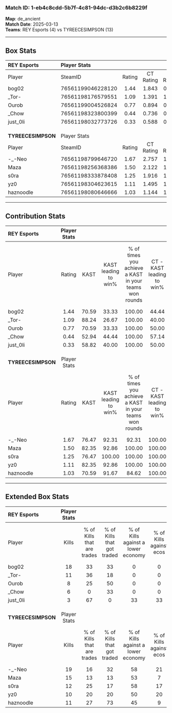 ### Match ID: 1-eb4c8cdd-5b7f-4c81-94dc-d3b2c6b8229f  
**Map**: de_ancient  
**Match Date**: 2025-03-13  
**Teams**: REY Esports (4) vs TYREECESIMPSON (13)  

---  

## Box Stats  

| **REY Esports**    | Player Stats      |        |           |          |       |       |       |         |        |      |     |
| :- | :- | :-: | :-: | :-: | :-: | :-: | :-: | :-: | :-: | :-: | :-: |
| Player             | SteamID           | Rating | CT Rating | T Rating | KAST  |  ADR  | Kills | Assists | Deaths | K/D  | HS% |
| bog02              | 76561199046228120 |  1.44  |   1.843   |  0.670   | 70.59 | 107.8 |  18   |    1    |   13   | 1.38 | 27  |
| _Tor-              | 76561198176579551 |  1.09  |   1.391   |  1.075   | 88.24 | 60.8  |  11   |    2    |   12   | 0.92 | 36  |
| Ourob              | 76561199004526824 |  0.77  |   0.894   |  0.900   | 70.59 | 61.3  |   8   |    5    |   14   | 0.57 | 50  |
| _Chow              | 76561198323800399 |  0.44  |   0.736   |  0.168   | 52.94 | 45.0  |   6   |    2    |   15   | 0.40 | 83  |
| just_0li           | 76561198032773726 |  0.33  |   0.588   |  0.149   | 58.82 | 28.7  |   3   |    1    |   13   | 0.23 | 33  |
|                    |                   |        |           |          |       |       |       |         |        |      |     |
|                    |                   |        |           |          |       |       |       |         |        |      |     |
|                    |                   |        |           |          |       |       |       |         |        |      |     |
| **TYREECESIMPSON** | Player Stats      |        |           |          |       |       |       |         |        |      |     |
| Player             | SteamID           | Rating | CT Rating | T Rating | KAST  |  ADR  | Kills | Assists | Deaths | K/D  | HS% |
| -_-Neo             | 76561198799646720 |  1.67  |   2.757   |  1.305   | 76.47 | 106.6 |  19   |    4    |   9    | 2.11 | 78  |
| Maza               | 76561198256368386 |  1.50  |   2.122   |  1.285   | 82.35 | 86.7  |  15   |    2    |   7    | 2.14 | 33  |
| s0ra               | 76561198333878408 |  1.25  |   1.916   |  1.111   | 76.47 | 93.3  |  12   |    6    |   10   | 1.20 | 91  |
| yz0                | 76561198304623615 |  1.11  |   1.495   |  1.129   | 82.35 | 59.8  |  10   |    5    |   9    | 1.11 | 20  |
| haznoodle          | 76561198080646666 |  1.03  |   1.144   |  1.112   | 70.59 | 68.2  |  11   |    3    |   11   | 1.00 | 27  |
---  

## Contribution Stats  

| **REY Esports**    | Player Stats |       |                      |                                                        |                           |                                                             |                          |                                                            |
| :- | :-: | :-: | :-: | :-: | :-: | :-: | :-: | :-: |
| Player             |    Rating    | KAST  | KAST leading to win% | % of times you achieve a KAST in your teams won rounds | CT - KAST leading to win% | CT - % of times you achieve a KAST in your teams won rounds | T - KAST leading to win% | T - % of times you achieve a KAST in your teams won rounds |
| bog02              |     1.44     | 70.59 |        33.33         |                         100.00                         |           44.44           |                           100.00                            |           0.00           |                            0.00                            |
| _Tor-              |     1.09     | 88.24 |        26.67         |                         100.00                         |           40.00           |                           100.00                            |           0.00           |                            0.00                            |
| Ourob              |     0.77     | 70.59 |        33.33         |                         100.00                         |           50.00           |                           100.00                            |           0.00           |                            0.00                            |
| _Chow              |     0.44     | 52.94 |        44.44         |                         100.00                         |           57.14           |                           100.00                            |           0.00           |                            0.00                            |
| just_0li           |     0.33     | 58.82 |        40.00         |                         100.00                         |           50.00           |                           100.00                            |           0.00           |                            0.00                            |
|                    |              |       |                      |                                                        |                           |                                                             |                          |                                                            |
|                    |              |       |                      |                                                        |                           |                                                             |                          |                                                            |
|                    |              |       |                      |                                                        |                           |                                                             |                          |                                                            |
| **TYREECESIMPSON** | Player Stats |       |                      |                                                        |                           |                                                             |                          |                                                            |
| Player             |    Rating    | KAST  | KAST leading to win% | % of times you achieve a KAST in your teams won rounds | CT - KAST leading to win% | CT - % of times you achieve a KAST in your teams won rounds | T - KAST leading to win% | T - % of times you achieve a KAST in your teams won rounds |
| -_-Neo             |     1.67     | 76.47 |        92.31         |                         92.31                          |          100.00           |                           100.00                            |          87.50           |                           87.50                            |
| Maza               |     1.50     | 82.35 |        92.86         |                         100.00                         |          100.00           |                           100.00                            |          88.89           |                           100.00                           |
| s0ra               |     1.25     | 76.47 |        100.00        |                         100.00                         |          100.00           |                           100.00                            |          100.00          |                           100.00                           |
| yz0                |     1.11     | 82.35 |        92.86         |                         100.00                         |          100.00           |                           100.00                            |          88.89           |                           100.00                           |
| haznoodle          |     1.03     | 70.59 |        91.67         |                         84.62                          |          100.00           |                            80.00                            |          87.50           |                           87.50                            |
---  

## Extended Box Stats  

| **REY Esports**    | Player Stats |                            |                            |                                    |                         |                              |                                 |        |                             |                                     |                          |                               |                            |
| :- | :-: | :-: | :-: | :-: | :-: | :-: | :-: | :-: | :-: | :-: | :-: | :-: | :-: |
| Player             |    Kills     | % of Kills that are trades | % of Kills that got traded | % of Kills against a lower economy | % of Kills against ecos | % of Kills that are flawless | % of Kills that are close duels | Deaths | % of Deaths that get traded | % of Deaths against a lower economy | % of Deaths against ecos | % of Deaths that are flawless | % of Deaths that are close |
| bog02              |      18      |             33             |             33             |                 0                  |            0            |              72              |                6                |   13   |             15              |                  8                  |            8             |              77               |             0              |
| _Tor-              |      11      |             36             |             18             |                 0                  |            0            |              55              |               18                |   12   |             50              |                  8                  |            8             |              83               |             8              |
| Ourob              |      8       |             25             |             50             |                 0                  |            0            |              63              |                0                |   14   |             29              |                  7                  |            7             |              50               |             14             |
| _Chow              |      6       |             0              |             33             |                 0                  |            0            |              33              |                0                |   15   |             27              |                  7                  |            7             |              80               |             0              |
| just_0li           |      3       |             67             |             0              |                 33                 |           33            |              0               |                0                |   13   |             31              |                  8                  |            8             |              69               |             8              |
|                    |              |                            |                            |                                    |                         |                              |                                 |        |                             |                                     |                          |                               |                            |
|                    |              |                            |                            |                                    |                         |                              |                                 |        |                             |                                     |                          |                               |                            |
|                    |              |                            |                            |                                    |                         |                              |                                 |        |                             |                                     |                          |                               |                            |
| **TYREECESIMPSON** | Player Stats |                            |                            |                                    |                         |                              |                                 |        |                             |                                     |                          |                               |                            |
| Player             |    Kills     | % of Kills that are trades | % of Kills that got traded | % of Kills against a lower economy | % of Kills against ecos | % of Kills that are flawless | % of Kills that are close duels | Deaths | % of Deaths that get traded | % of Deaths against a lower economy | % of Deaths against ecos | % of Deaths that are flawless | % of Deaths that are close |
| -_-Neo             |      19      |             16             |             32             |                 58                 |           21            |              68              |                0                |   9    |             33              |                 33                  |            11            |              56               |             0              |
| Maza               |      15      |             13             |             13             |                 53                 |            7            |              93              |                0                |   7    |             14              |                 29                  |            0             |              57               |             14             |
| s0ra               |      12      |             25             |             17             |                 58                 |           17            |              67              |                0                |   10   |             30              |                 50                  |            10            |              50               |             0              |
| yz0                |      10      |             20             |             20             |                 50                 |           20            |              80              |               10                |   9    |             44              |                 33                  |            11            |              78               |             11             |
| haznoodle          |      11      |             27             |             73             |                 45                 |            9            |              45              |               27                |   11   |             27              |                 36                  |            9             |              55               |             9              |
